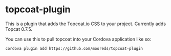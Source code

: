 topcoat-plugin
==============

This is a plugin that adds the Topcoat.io CSS to your project. Currently adds Topcat 0.7.5.

You can use this to pull topcoat into your Cordova application like so:

    cordova plugin add https://github.com/mooreds/topcoat-plugin


